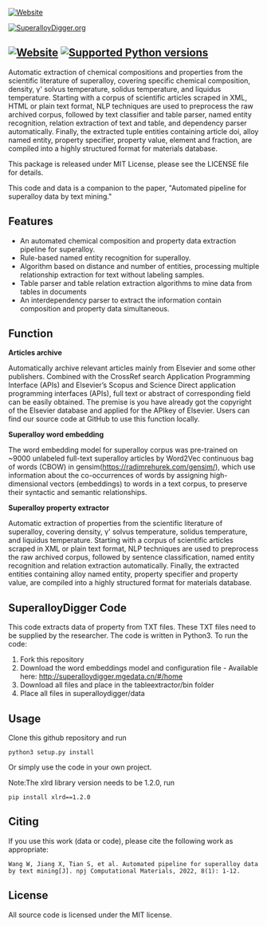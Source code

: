 [![Website](https://raw.githubusercontent.com/MGEdata/SuperalloyDigger/master/pic_folder/b96627c3f326953fce3452fd175f718.png)](http:superalloydigger.mgedata.cn)

[![SuperalloyDigger.org](https://shields.mitmproxy.org/badge/https%3A%2F%2F-superalloydigger.mgedata.cn-green)](http:superalloydigger.mgedata.cn)

[![Website](https://badge.fury.io/py/SuperalloyDigger.svg)](https://pypi.org/project/SuperalloyDigger)
[![Supported Python versions](https://shields.mitmproxy.org/badge/python-3.6%20%7C%203.7%20%7C%203.8-blue)](https://pypi.org/project/SuperalloyDigger)
----------------------
Automatic extraction of chemical compositions and properties from the scientific literature of superalloy, covering specific chemical composition, density, γ' solvus temperature, solidus temperature, and liquidus temperature. Starting with a corpus of scientific articles scraped in XML, HTML or plain text format, NLP techniques are used to preprocess the raw archived corpus, followed by text classifier and table parser, named entity recognition, relation extraction of text and table, and dependency parser automatically. Finally, the extracted tuple entities containing article doi, alloy named entity, property specifier, property value, element and fraction, are compiled into a highly structured format for materials database.

This package is released under MIT License, please see the LICENSE file for details.

This code and data is a companion to the paper, "Automated pipeline for superalloy data by text mining."

**Features**
----------------------
- An automated chemical composition and property data extraction pipeline for superalloy.
- Rule-based named entity recognition for superalloy.
- Algorithm based on distance and number of entities, processing multiple relationship extraction for text without labeling samples.
- Table parser and table relation extraction algorithms to mine data from tables in documents
- An interdependency parser to extract the information contain composition and property data simultaneous.

**Function**
----------------------
**Articles archive**

Automatically archive relevant articles mainly from Elsevier and some other publishers.  Combined with the CrossRef search Application Programming Interface (APIs) and Elsevier’s Scopus and Science Direct application programming interfaces (APIs), full text or abstract of corresponding field can be easily obtained. The premise is you have already got the copyright of the Elsevier database and applied for the APIkey of Elsevier. Users can find our source code at GitHub to use this function locally.

**Superalloy word embedding**

The word embedding model for superalloy corpus was pre-trained on ~9000 unlabeled full-text superalloy articles by Word2Vec continuous bag of words (CBOW) in gensim(https://radimrehurek.com/gensim/), which use information about the co-occurrences of words by assigning high-dimensional vectors (embeddings) to words in a text corpus, to preserve their syntactic and semantic relationships.

**Superalloy property extractor**

Automatic extraction of properties from the scientific literature of superalloy, covering density, γ' solvus temperature, solidus temperature, and liquidus temperature.
Starting with a corpus of scientific articles scraped in XML or plain text format, NLP techniques are used to preprocess the raw archived corpus, followed by sentence classification, named entity recognition and relation extraction automatically. Finally, the extracted entities containing alloy named entity, property specifier and property value, are compiled into a highly structured format for materials database.

**SuperalloyDigger Code**
----------------------
This code extracts data of property from TXT files. These TXT files need to be supplied by the researcher. The code is written in Python3. To run the code:

  1. Fork this repository
  2. Download the word embeddings model and configuration file
    - Available here: http://superalloydigger.mgedata.cn/#/home
  3. Download all files and place in the tableextractor/bin folder
  4. Place all files in superalloydigger/data

**Usage**
----------------------
Clone this github repository and run
```
python3 setup.py install
```
Or simply use the code in your own project.

Note:The xlrd library version needs to be 1.2.0, run
```
pip install xlrd==1.2.0
```

**Citing**
----------------------
If you use this work (data or code), please cite the following work as appropriate:
```
Wang W, Jiang X, Tian S, et al. Automated pipeline for superalloy data by text mining[J]. npj Computational Materials, 2022, 8(1): 1-12.
```

**License**
----------------------
All source code is licensed under the MIT license.
